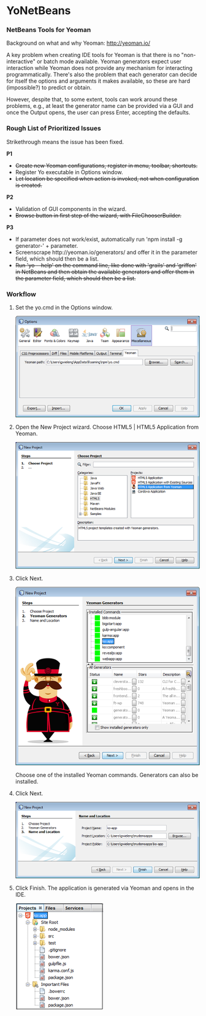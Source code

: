 # YoNetBeans
<h3>NetBeans Tools for Yeoman</h3>

Background on what and why Yeoman: http://yeoman.io/

A key problem when creating IDE tools for Yeoman is that there is no "non-interactive" or batch mode available. Yeoman generators expect user interaction while Yeoman does not provide any mechanism for interacting programmatically. There's also the problem that each generator can decide for itself the options and arguments it makes available, so these are hard (impossible?) to predict or obtain. 

However, despite that, to some extent, tools can work around these problems, e.g., at least the generator name can be provided via a GUI and once the Output opens, the user can press Enter, accepting the defaults.

<h3>Rough List of Prioritized Issues</h3>

Strikethrough means the issue has been fixed.

<b>P1</b>
<ul>
<li><strike>Create new Yeoman configurations, register in menu, toolbar, shortcuts.</strike></li>
<li>Register Yo executable in Options window.</li>
<li><strike>Let location be specified when action is invoked, not when configuration is created.</strike></li>
</ul>
<b>P2</b>
<ul>
<li>Validation of GUI components in the wizard.</li>
<li><strike>Browse button in first step of the wizard, with FileChooserBuilder.</strike></li>
</ul>
<b>P3</b>
<ul>
<li>If parameter does not work/exist, automatically run 'npm install -g generator-' + parameter.</li>
<li>Screenscrape http://yeoman.io/generators/ and offer it in the parameter field, which should then be a list.</li>
<li><strike>Run 'yo --help' on the command line, like done with 'grails' and 'griffon' in NetBeans and then obtain the available generators and offer them in the parameter field, which should then be a list.</strike></li>
</ul>

<h3>Workflow</h3>

1. Set the yo.cmd in the Options window.

   ![Alt text](/screenshots/options.png?raw=true "Step 1")


2. Open the New Project wizard. Choose HTML5 | HTML5 Application from Yeoman.

   ![Alt text](/screenshots/yo-in-nb-1.png?raw=true "Step 1")

3. Click Next.

   ![Alt text](/screenshots/yo-in-nb-2.png?raw=true "Step 2")

   Choose one of the installed Yeoman commands. Generators can also be installed. 

4. Click Next.

   ![Alt text](/screenshots/yo-in-nb-3.png?raw=true "Step 3")

5. Click Finish. The application is generated via Yeoman and opens in the IDE.

   ![Alt text](/screenshots/yo-in-nb-5.png?raw=true "Yo menu")

